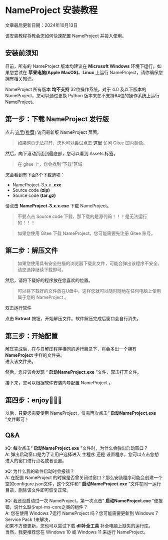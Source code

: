 # NameProject 安装教程
文章最后更新日期：2024年10月13日

该安装教程将教会您如何快速配置 NameProject 并投入使用。  

## 安装前须知
目前，所有的 NameProject 版本均建议在 **Microsoft Windows** 环境下运行，如果您尝试在 **苹果电脑(Apple MacOS)、Linux** 上运行 NameProject，请你确保您拥有相关知识。  

NameProject 所有版本 **均不支持** 32位操作系统，对于 4.0 及以下版本的NameProject，您可以通过更换 Python 版本来在不支持64位的操作系统上运行 NameProject。

## 第一步：下载 NameProject 发行版

点击 [这里(推荐)](https://github.com/XFTY/NameProject/releases/latest) 访问最新版 NameProject 页面。  
> 如果网页无法打开，您也可以尝试点击 [这里](https://gitee.com/XFTYC/NameProject/releases/latest) 访问 Gitee 国内镜像。

然后，向下滚动页面到最底部，您可以看到 Assets 标签。
>在 gitee 上，您会找到“下载”区域

您会看到有下面3个下载选项：
 - NameProject-3.x.x **.exe**
 - Source code **(zip)**
 - Source code **(tar.gz)**

请点击 **NameProject-3.x.x.exe** 下载 NameProject。  
> 不要点击 Source code 下载，那下载的是源代码！！！是无法运行的！！！

>如果您使用 Gitee 下载 NameProject，您可能需要先注册 Gitee 账号。 


## 第二步：解压文件
> 如果您使用具有安全扫描的浏览器下载此文件，可能会弹出该程序不安全，请您选择继续下载即可。

然后，请将下载好的程序放在您喜欢的位置。
> 可以将下载好的文件放在U盘中，这样您就可以随时随地在任何电脑上使用属于您的 NameProject 。

双击运行软件

点击 **Extract** 按钮，开始解压文件。软件解压完成后窗口会自行消失。

## 第三步：开始配置

解压完成后，在与自解压程序相同的运行目录下，将会多出一个拥有 **NameProject** 字样的文件夹。  
进入该文件夹。

然后，您应该会发现 “ **启动NameProject.exe** ”文件，双击打开文件。

接下来，您可以根据软件安装向导配置 NameProject 。

## 第四步：enjoy🎉🎉🎉

以后，只要您需要使用 NameProject，仅需再次点击“ **启动NameProject.exe** ”文件即可！

## Q&A

》Q: 每次点击“ **启动NameProject.exe** ”文件时，为什么会弹出启动窗口？  
A: 弹出启动窗口是为了让用户选择进入 主程序 还是 设置程序，您可以点击您想进入的窗口进行点名或者设置。

》Q: 为什么我的软件启动时会报错？  
A: 在配置 NameProject 的时候是否曾关闭过窗口？那么安装程序可能会创建一个空的configure.json文件，这个文件和“ **启动NameProject.exe** ”文件在同一运行目录，删除该文件即可恢复正常。

》Q: 我还没启动过一次 NameProject，第一次点击“ **启动NameProject.exe** ”便报错，说什么缺少api-ms-core之类的组件？  
A: 您在使用 Windows 7运行 NameProject 吗？您可能需要更新到 Windows 7 Service Pack 1来解决，  
如果不方便更新，您也可以尝试下载 **dll补全工具** 补全电脑上缺失的运行库。  
当然，我更推荐您在 Windows 10 或 Windows 11 来运行 NameProject。